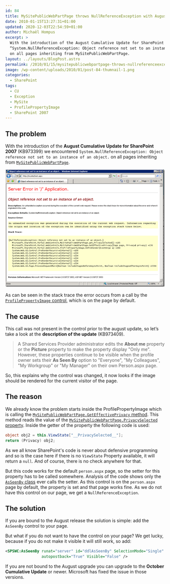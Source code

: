 ```yaml
---
id: 84
title: MySitePublicWebPartPage throws NullReferenceException with August Cumulative Update
date: 2010-01-15T13:27:31+01:00
updated: 2020-12-03T22:54:59+01:00
author: Michaël Hompus
excerpt: >
  With the introduction of the August Cumulative Update for SharePoint 2007 (KB973399) we encountered
  “System.NullReferenceException: Object reference not set to an instance of an object.”
  on all pages inheriting from MySitePublicWebPartPage.
layout: ../layouts/BlogPost.astro
permalink: /2010/01/15/mysitepublicwebpartpage-throws-nullreferenceexception-with-august-cumulative-update/
image: /wp-content/uploads/2010/01/post-84-thumnail-1.png
categories:
  - SharePoint
tags:
  - CU
  - Exception
  - MySite
  - ProfilePropertyImage
  - SharePoint 2007
---
```


## The problem

With the introduction of the **August Cumulative Update for SharePoint 2007** (KB973399) we encountered
`System.NullReferenceException: Object reference not set to an instance of an object.` on all pages
inheriting from [`MySitePublicWebPartPage`][MY_SITE_PUBLIC_WEB_PART_PAGE_CONTROL].

<!--more-->

![Stack Trace of the exception](/wp-content/uploads/2010/01/stacktrace-of-exception.png "Stack Trace of the exception")

As can be seen in the stack trace the error occurs from a call by the [`ProfilePropertyImage` control][PROFILE_PROPERTY_IMAGE_CONTROL],
which is on the page by default.

## The cause

This call was not present in the control prior to the august update, so let’s take a look at the **description of the update** (KB973409).

> A Shared Services Provider administrator edits the **About me** property or the **Picture** property to make the property display "Only me".
> However, these properties continue to be visible when the profile owner sets their **As Seen By** option to "Everyone", "My Colleagues",
> "My Workgroup" or "My Manager" on their own Person.aspx page.

So, this explains why the control was changed, it now looks if the image should be rendered for the current visitor of the page.

## The reason

We already know the problem starts inside the ProfilePropertyImage which is calling the
[`MySitePublicWebPartPage.GetEffectivePrivacy` method][GET_EFFECTIVE_PRIVACY_METHOD].
This method reads the value of the [`MySitePublicWebPartPage.PrivacySelected` property][PRIVACY_SELECTED_PROPERTY].
Inside the getter of the property the following code is used:

```csharp
object obj2 = this.ViewState["__PrivacySelected__"];
return (Privacy) obj2;
```

As we all know SharePoint's code is never about defensive programming and so is the case here if there is no `ViewState` Property available,
it will return a `null`.
And of course, there is no check anywhere for that.

But this code works for the default `person.aspx` page, so the setter for this property has to be called somewhere.
Analysis of the code shows only the [`AsSeenBy` class][AS_SEEN_BY_CLASS] ever calls the setter.
As this control is on the `person.aspx` page by default, the property is set and that page works fine.
As we do not have this control on our page, we get a `NullReferenceException`.

## The solution

If you are bound to the August release the solution is simple: add the `AsSeenBy` control to your page.

But what if you do not want to have the control on your page?
We get lucky, because if you do not make it visible it will still work, so add:

```xml
<SPSWC:AsSeenBy runat="server" id="ddlAsSeenBy" SelectionMode="Single"
                autopostback="True" Visible="False" />
```

If you are not bound to the August upgrade you can upgrade to the **October Cumulative Update** or newer.
Microsoft has fixed the issue in those versions.

[MY_SITE_PUBLIC_WEB_PART_PAGE_CONTROL]: https://learn.microsoft.com/previous-versions/office/sharepoint-server/ms547244(v=office.15)
[PROFILE_PROPERTY_IMAGE_CONTROL]: https://learn.microsoft.com/previous-versions/office/sharepoint-server/ms565011(v=office.15)
[GET_EFFECTIVE_PRIVACY_METHOD]: https://learn.microsoft.com/previous-versions/office/sharepoint-server/ms499526(v=office.15)
[PRIVACY_SELECTED_PROPERTY]: https://learn.microsoft.com/previous-versions/office/sharepoint-server/ms549073(v=office.15)
[AS_SEEN_BY_CLASS]: https://learn.microsoft.com/previous-versions/office/developer/sharepoint-2007/aa594189(v=office.12)

